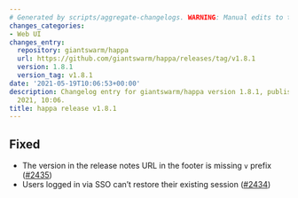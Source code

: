 ```yaml
---
# Generated by scripts/aggregate-changelogs. WARNING: Manual edits to this files will be overwritten.
changes_categories:
- Web UI
changes_entry:
  repository: giantswarm/happa
  url: https://github.com/giantswarm/happa/releases/tag/v1.8.1
  version: 1.8.1
  version_tag: v1.8.1
date: '2021-05-19T10:06:53+00:00'
description: Changelog entry for giantswarm/happa version 1.8.1, published on 19 May
  2021, 10:06.
title: happa release v1.8.1
---
```


## Fixed

- The version in the release notes URL in the footer is missing `v` prefix ([#2435](https://github.com/giantswarm/happa/pull/2435))
- Users logged in via SSO can’t restore their existing session ([#2434](https://github.com/giantswarm/happa/pull/2434))

